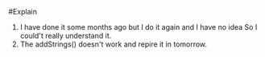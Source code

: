 #Explain
1. I have done it some months ago but I do it again and I have no idea So I could't really understand it.
2. The addStrings() doesn't work and repire it in tomorrow.
